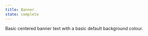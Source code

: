 ```yaml
---
title: Banner
state: complete
---
```

Basic centered banner text with a basic default background colour.